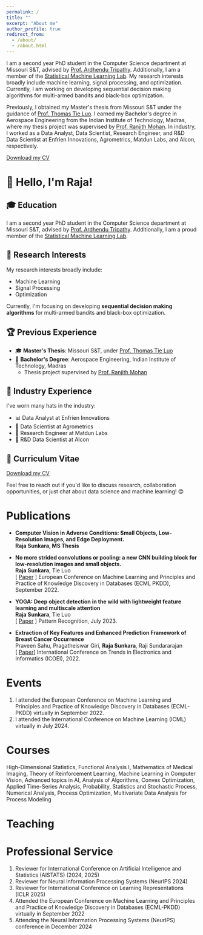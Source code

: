 ```yaml
---
permalink: /
title: ""
excerpt: "About me"
author_profile: true
redirect_from: 
  - /about/
  - /about.html
---
```




I am a second year PhD student in the Computer Science department at Missouri S&T, advised by [Prof. Ardhendu Tripathy](https://astripathy.github.io). Additionally, I am a member of the [Statistical Machine Learning Lab](https://sites.mst.edu/smilelab/). My research interests broadly include machine learning, signal processing, and optimization. Currently, I am working on developing sequential decision making algorithms for multi-armed bandits and black-box optimization.

Previously, I obtained my Master's thesis from Missouri S&T under the guidance of [Prof. Thomas Tie Luo](https://tluocs.github.io). I earned my Bachelor's degree in Aerospace Engineering from the Indian Institute of Technology, Madras, where my thesis project was supervised by [Prof. Ranjith Mohan](https://home.iitm.ac.in/ranjith.m/md/ranj.html). In industry, I worked as a Data Analyst, Data Scientist, Research Engineer, and R&D Data Scientist at Enfrien Innovations, Agrometrics, Matdun Labs, and Alcon, respectively.

[Download my CV](Raja_Nov.pdf)


# 👋 Hello, I'm Raja!

## 🎓 Education

I am a second year PhD student in the Computer Science department at Missouri S&T, advised by [Prof. Ardhendu Tripathy](https://astripathy.github.io). Additionally, I am a proud member of the [Statistical Machine Learning Lab](https://sites.mst.edu/smilelab/). 

## 🔬 Research Interests

My research interests broadly include:
- Machine Learning
- Signal Processing
- Optimization

Currently, I'm focusing on developing **sequential decision making algorithms** for multi-armed bandits and black-box optimization.

## 🏆 Previous Experience

- 🎓 **Master's Thesis**: Missouri S&T, under [Prof. Thomas Tie Luo](https://tluocs.github.io)
- 🚀 **Bachelor's Degree**: Aerospace Engineering, Indian Institute of Technology, Madras
  - Thesis project supervised by [Prof. Ranjith Mohan](https://home.iitm.ac.in/ranjith.m/md/ranj.html)

## 💼 Industry Experience

I've worn many hats in the industry:
- 📊 Data Analyst at Enfrien Innovations
- 🧪 Data Scientist at Agrometrics
- 🔬 Research Engineer at Matdun Labs
- 🥼 R&D Data Scientist at Alcon

## 📄 Curriculum Vitae

[Download my CV](Raja_Nov.pdf)

Feel free to reach out if you'd like to discuss research, collaboration opportunities, or just chat about data science and machine learning! 😊


Publications
======

+ **Computer Vision in Adverse Conditions: Small Objects, Low-Resolution Images, and Edge Deployment.** <br/>
**Raja Sunkara, MS Thesis**

+ **No more strided convolutions or pooling: a new CNN building block for low-resolution images and small objects.** <br/>
**Raja Sunkara**, Tie Luo <br/>
[ [Paper](https://arxiv.org/abs/2208.03641) ]
European Conference on Machine Learning and Principles and Practice of Knowledge Discovery in Databases (ECML PKDD), September 2022.

+ **YOGA: Deep object detection in the wild with lightweight feature learning and multiscale attention** <br/>
**Raja Sunkara**, Tie Luo <br/>
[ [Paper](https://www.sciencedirect.com/science/article/pii/S0031320323001516?via%3Dihub) ]
Pattern Recognition, July 2023.

+ **Extraction of Key Features and Enhanced Prediction Framework of Breast Cancer Occurrence** <br/>
Praveen Sahu, Pragatheiswar Giri, **Raja Sunkara**, Raji Sundararajan <br/>
[ [Paper](https://ieeexplore.ieee.org/abstract/document/9777165)]
International Conference on Trends in Electronics and Informatics (ICOEI), 2022.


Events
======

1. I attended the European Conference on Machine Learning and Principles and Practice of Knowledge Discovery in Databases (ECML-PKDD) virtually in September 2022.
2. I attended the International Conference on Machine Learning (ICML) virtually in July 2024.

Courses
======

High-Dimensional Statistics, Functional Analysis I, Mathematics of Medical Imaging, Theory of Reinforcement Learning, Machine Learning in Computer Vision, Advanced topics in AI, Analysis of Algorithms, Convex Optimization, Applied Time-Series Analysis,  Probability, Statistics and Stochastic Process, Numerical Analysis, Process Optimization, Multivariate Data Analysis for Process Modeling


Teaching
======

Professional Service
======
1. Reviewer for International Conference on Artificial Intelligence and Statistics (AISTATS) (2024, 2025)
1. Reviewer for Neural Information Processing Systems (NeurIPS 2024)
1. Reviewer for International Conference on Learning Representations (ICLR 2025)
1. Attended the European Conference on Machine Learning and Principles and Practice of Knowledge Discovery in Databases (ECML-PKDD) virtually in September 2022
1. Attending the Neural Information Processing Systems (NeurIPS) conference in December 2024

